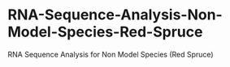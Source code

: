 # RNA-Sequence-Analysis-Non-Model-Species-Red-Spruce
RNA Sequence Analysis for Non Model Species (Red Spruce)
